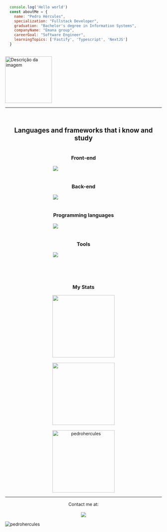 <!-- Code -->
```js
  console.log('Hello world')
  const aboutMe = {
    name: "Pedro Hércules",
    specialization: "Fullstack Developer",
    graduation: "Bachelor's degree in Information Systems",
    companyName: "Emana group",
    careerGoal: "Software Engineer",
    learningTopics: ['Fastify', 'Typescript', 'NextJS']
  }
```
<br>
<img src="https://c.tenor.com/UTxKJNlZilwAAAAi/luffy-monkey-d-luffy.gif" alt="Descrição da imagem" width="150px" height="150px">
<hr>
<br>
<div align="center" style="display: flex; flex-direction: column; justify-content: center; align-items: center;">
  <h2>Languages and frameworks that i know and study</h2>
  <div style="display: flex; flex-wrap: wrap;flex-direction: column; justify-content: center;">
    <h3>Front-end</h3>
    <img src="https://skillicons.dev/icons?i=html,css,sass,react,nextjs,tailwind,styledcomponents&theme=dark&perline=8" /><br>
    <h3>Back-end</h3>
    <img src="https://skillicons.dev/icons?i=nodejs,adonis,express,mysql,mongo&theme=dark&perline=8" /><br>
    <h3>Programming languages</h3>
    <img src="https://skillicons.dev/icons?i=js,ts,python,c&theme=dark&perline=8" /><br>
    <h3>Tools</h3>
    <img src="https://skillicons.dev/icons?i=linux,git,github,gitlab,aws,vercel,vscode&theme=dark&perline=8" /><br>
   
    
  </div><br>
  <hr>
  <h3>My Stats</h3>
  
  <div align="center">
    <img height="200em" src="https://github-readme-stats.vercel.app/api/top-langs/?username=PedroHercules&layout=compact&langs_count=7&theme=tokyonight"/>
    <br>
    <br>
    <img align="center" height="200em" src="https://github-readme-stats.vercel.app/api?username=PedroHercules&?count_private=true&show_icons=true&theme=tokyonight" />
    <br>
    <br>
    <img align="center" height="200em" src="https://github-readme-streak-stats.herokuapp.com/?user=pedrohercules&&theme=tokyonight" alt="pedrohercules" />
  </div>
  
</div>
<hr>
<div align="center">
  Contact me at:
  <br>
  <br>
  <a href="https://www.linkedin.com/in/pedro-hercules-4878ba200/" target="_blank" rel="noopener noreferrer"><img src="https://img.shields.io/badge/-LinkedIn-%230077B5?style=for-the-badge&logo=linkedin&logoColor=white" target="_blank"></a> 
  
  <p align="left"> <img src="https://komarev.com/ghpvc/?username=pedrohercules&label=Profile%20views&color=000000&style=flat" alt="pedrohercules" /> </p>
 
</div>

  
  
